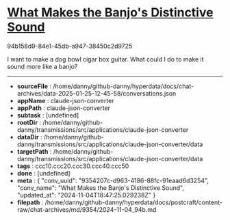 # [What Makes the Banjo's Distinctive Sound](https://claude.ai/chat/9354207c-d963-4186-88fc-91eaad6d3254)

94b158d9-84e1-45db-a947-38450c2d9725

I want to make a dog bowl cigar box guitar.  What could I do to make it sound more like a banjo?

---

* **sourceFile** : /home/danny/github-danny/hyperdata/docs/chat-archives/data-2025-01-25-12-45-58/conversations.json
* **appName** : claude-json-converter
* **appPath** : claude-json-converter
* **subtask** : [undefined]
* **rootDir** : /home/danny/github-danny/transmissions/src/applications/claude-json-converter
* **dataDir** : /home/danny/github-danny/transmissions/src/applications/claude-json-converter/data
* **targetPath** : /home/danny/github-danny/transmissions/src/applications/claude-json-converter/data
* **tags** : ccc10.ccc20.ccc30.ccc40.ccc50
* **done** : [undefined]
* **meta** : {
  "conv_uuid": "9354207c-d963-4186-88fc-91eaad6d3254",
  "conv_name": "What Makes the Banjo's Distinctive Sound",
  "updated_at": "2024-11-04T18:47:25.029238Z"
}
* **filepath** : /home/danny/github-danny/hyperdata/docs/postcraft/content-raw/chat-archives/md/9354/2024-11-04_94b.md